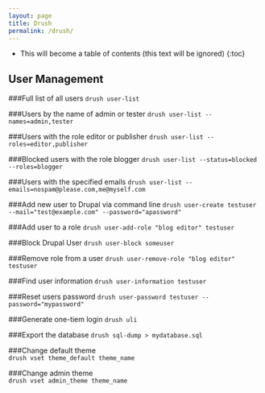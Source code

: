 ```yaml
---
layout: page
title: Drush
permalink: /drush/
---
```


* This will become a table of contents (this text will be ignored)
{:toc}

User Management
------------------

###Full list of all users
`drush user-list`

###Users by the name of admin or tester
`drush user-list --names=admin,tester`

###Users with the role editor or publisher
`drush user-list --roles=editor,publisher`

###Blocked users with the role blogger
`drush user-list --status=blocked --roles=blogger`

###Users with the specified emails
`drush user-list --emails=nospam@please.com,me@myself.com`

###Add new user to Drupal via command line
`drush user-create testuser --mail="test@example.com" --password="apassword"`

###Add user to a role
`drush user-add-role "blog editor" testuser`

###Block Drupal User
`drush user-block someuser`

###Remove role from a user
`drush user-remove-role "blog editor" testuser`

###Find user information
`drush user-information testuser`

###Reset users password
`drush user-password testuser --password="mypassword"`

###Generate one-tiem login
`drush uli`   

###Export the database
`drush sql-dump > mydatabase.sql`

###Change default theme   
`drush vset theme_default theme_name`   

###Change admin theme   
`drush vset admin_theme theme_name`   
